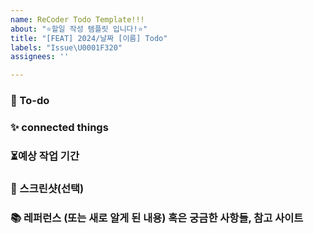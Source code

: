 ```yaml
---
name: ReCoder Todo Template!!!
about: "⭐할일 작성 템플릿 입니다!⭐"
title: "[FEAT] 2024/날짜 [이름] Todo"
labels: "Issue\U0001F320"
assignees: ''

---
```


### 📌  To-do
<!-- 작업에 대해서 설명해주세요. -->

### ✨ connected things
<!-- 연결해서 해야 할 일 또는 진행 예정인 일을 적어주세요. -->

### ⏳예상 작업 기간
<!-- 언제부터 언제까지 작업할 예상이신지 알려주세요!! -->

### 📸 스크린샷(선택)
<!-- 스크린샷이 필요한 스크린샷을 첨부해주세요 -->

### 📚 레퍼런스 (또는 새로 알게 된 내용) 혹은 궁금한 사항들, 참고 사이트 
<!-- 참고할 사항이 있다면 적어주세요 -->
